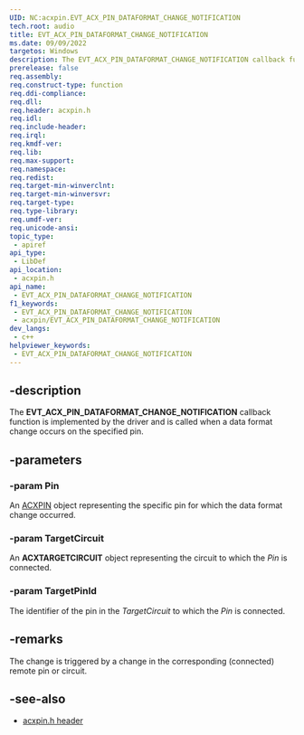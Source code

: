 ```yaml
---
UID: NC:acxpin.EVT_ACX_PIN_DATAFORMAT_CHANGE_NOTIFICATION
tech.root: audio
title: EVT_ACX_PIN_DATAFORMAT_CHANGE_NOTIFICATION
ms.date: 09/09/2022
targetos: Windows
description: The EVT_ACX_PIN_DATAFORMAT_CHANGE_NOTIFICATION callback function is implemented by the driver and is called when a data format change occurs on the specified pin.
prerelease: false
req.assembly: 
req.construct-type: function
req.ddi-compliance: 
req.dll: 
req.header: acxpin.h
req.idl: 
req.include-header: 
req.irql: 
req.kmdf-ver: 
req.lib: 
req.max-support: 
req.namespace: 
req.redist: 
req.target-min-winverclnt: 
req.target-min-winversvr: 
req.target-type: 
req.type-library: 
req.umdf-ver: 
req.unicode-ansi: 
topic_type:
 - apiref
api_type:
 - LibDef
api_location:
 - acxpin.h
api_name:
 - EVT_ACX_PIN_DATAFORMAT_CHANGE_NOTIFICATION
f1_keywords:
 - EVT_ACX_PIN_DATAFORMAT_CHANGE_NOTIFICATION
 - acxpin/EVT_ACX_PIN_DATAFORMAT_CHANGE_NOTIFICATION
dev_langs:
 - c++
helpviewer_keywords:
 - EVT_ACX_PIN_DATAFORMAT_CHANGE_NOTIFICATION
---
```


## -description

The **EVT_ACX_PIN_DATAFORMAT_CHANGE_NOTIFICATION** callback function is implemented by the driver and is called when a data format change occurs on the specified pin.

## -parameters

### -param Pin

An [ACXPIN](index.md) object representing the specific pin for which the data format change occurred.

### -param TargetCircuit

An **ACXTARGETCIRCUIT** object representing the circuit to which the *Pin* is connected.

### -param TargetPinId

The identifier of the pin in the *TargetCircuit* to which the *Pin* is connected.

## -remarks

The change is triggered by a change in the corresponding (connected) remote pin or circuit.

## -see-also

- [acxpin.h header](index.md)

